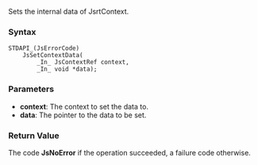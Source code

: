 Sets the internal data of JsrtContext. 
### Syntax 
```
STDAPI_(JsErrorCode)
    JsSetContextData(
        _In_ JsContextRef context,
        _In_ void *data);
```
### Parameters 
* __context__: The context to set the data to.
* __data__: The pointer to the data to be set.

### Return Value 
The code **JsNoError** if the operation succeeded, a failure code otherwise.
